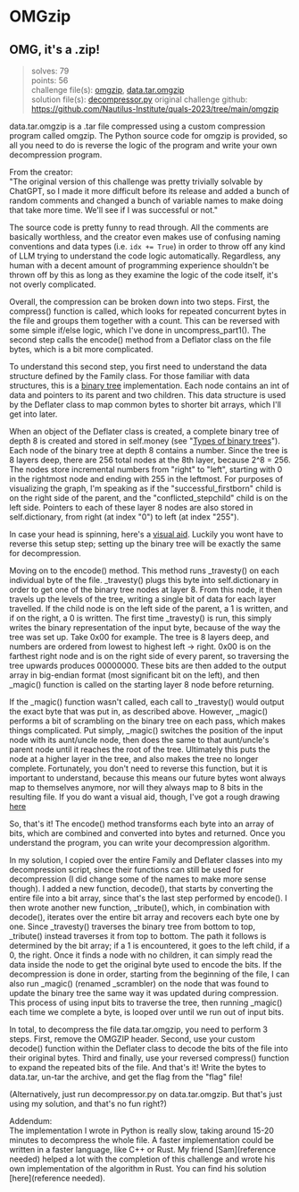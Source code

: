 # OMGzip
## OMG, it's a .zip! 
> solves: 79  
> points: 56  
> challenge file(s): [omgzip](https://github.com/Fidget-Cube/write-ups/tree/main/2023/DEFCON_CTF_Qualifiers/OMGzip/omgzip), [data.tar.omgzip](https://github.com/Fidget-Cube/write-ups/tree/main/2023/DEFCON_CTF_Qualifiers/OMGzip/data.tar.omgzip)  
> solution file(s): [decompressor.py](https://github.com/Fidget-Cube/write-ups/tree/main/2023/DEFCON_CTF_Qualifiers/OMGzip/decompressor.py) 
> original challenge github: https://github.com/Nautilus-Institute/quals-2023/tree/main/omgzip  

data.tar.omgzip is a .tar file compressed using a custom compression program called omgzip. The Python source code for omgzip is provided, so all you need to do is reverse the logic of the program and write your own decompression program.

From the creator:  
"The original version of this challenge was pretty trivially solvable by ChatGPT, so I made it more difficult before its release and added a bunch of random comments and changed a bunch of variable names to make doing that take more time. We'll see if I was successful or not."

The source code is pretty funny to read through. All the comments are basically worthless, and the creator even makes use of confusing naming conventions and data types (i.e. `idx += True`) in order to throw off any kind of LLM trying to understand the code logic automatically. Regardless, any human with a decent amount of programming experience shouldn't be thrown off by this as long as they examine the logic of the code itself, it's not overly complicated.

Overall, the compression can be broken down into two steps. First, the compress() function is called, which looks for repeated concurrent bytes in the file and groups them together with a count. This can be reversed with some simple if/else logic, which I've done in uncompress_part1(). The second step calls the encode() method from a Deflator class on the file bytes, which is a bit more complicated.

To understand this second step, you first need to understand the data structure defined by the Family class. For those familiar with data structures, this is a [binary tree](https://www.geeksforgeeks.org/binary-tree-data-structure/) implementation. Each node contains an int of data and pointers to its parent and two children. This data structure is used by the Deflater class to map common bytes to shorter bit arrays, which I'll get into later.

When an object of the Deflater class is created, a complete binary tree of depth 8 is created and stored in self.money (see "[Types of binary trees](https://en.wikipedia.org/wiki/Binary_tree)"). Each node of the binary tree at depth 8 contains a number. Since the tree is 8 layers deep, there are 256 total nodes at the 8th layer, because 2^8 = 256. The nodes store incremental numbers from "right" to "left", starting with 0 in the rightmost node and ending with 255 in the leftmost. For purposes of visualizing the graph, I'm speaking as if the "successful_firstborn" child is on the right side of the parent, and the "conflicted_stepchild" child is on the left side. Pointers to each of these layer 8 nodes are also stored in self.dictionary, from right (at index "0") to left (at index "255").

In case your head is spinning, here's a [visual aid](https://github.com/Fidget-Cube/write-ups/tree/main/2023/DEFCON_CTF_Qualifiers/OMGzip/bintree.jpg). Luckily you wont have to reverse this setup step; setting up the binary tree will be exactly the same for decompression.

Moving on to the encode() method. This method runs _travesty() on each individual byte of the file. _travesty() plugs this byte into self.dictionary in order to get one of the binary tree nodes at layer 8. From this node, it then travels up the levels of the tree, writing a single bit of data for each layer travelled. If the child node is on the left side of the parent, a 1 is written, and if on the right, a 0 is written. The first time _travesty() is run, this simply writes the binary representation of the input byte, because of the way the tree was set up. Take 0x00 for example. The tree is 8 layers deep, and numbers are ordered from lowest to highest left -> right. 0x00 is on the farthest right node and is on the right side of every parent, so traversing the tree upwards produces 00000000. These bits are then added to the output array in big-endian format (most significant bit on the left), and then _magic() function is called on the starting layer 8 node before returning.

If the _magic() function wasn't called, each call to _travesty() would output the exact byte that was put in, as described above. However, _magic() performs a bit of scrambling on the binary tree on each pass, which makes things complicated. Put simply, _magic() switches the position of the input node with its aunt/uncle node, then does the same to that aunt/uncle's parent node until it reaches the root of the tree. Ultimately this puts the node at a higher layer in the tree, and also makes the tree no longer complete. Fortunately, you don't need to reverse this function, but it is important to understand, because this means our future bytes wont always map to themselves anymore, nor will they always map to 8 bits in the resulting file. If you do want a visual aid, though, I've got a rough drawing [here](https://github.com/Fidget-Cube/write-ups/tree/main/2023/DEFCON_CTF_Qualifiers/OMGzip/magic.jpg)

So, that's it! The encode() method transforms each byte into an array of bits, which are combined and converted into bytes and returned. Once you understand the program, you can write your decompression algorithm.

In my solution, I copied over the entire Family and Deflater classes into my decompression script, since their functions can still be used for decompression (I did change some of the names to make more sense though). I added a new function, decode(), that starts by converting the entire file into a bit array, since that's the last step performed by encode(). I then wrote another new function, _tribute(), which, in combination with decode(), iterates over the entire bit array and recovers each byte one by one. Since _travesty() traverses the binary tree from bottom to top, _tribute() instead traverses it from top to bottom. The path it follows is determined by the bit array; if a 1 is encountered, it goes to the left child, if a 0, the right. Once it finds a node with no children, it can simply read the data inside the node to get the original byte used to encode the bits. If the decompression is done in order, starting from the beginning of the file, I can also run _magic() (renamed _scrambler) on the node that was found to update the binary tree the same way it was updated during compression. This process of using input bits to traverse the tree, then running _magic() each time we complete a byte, is looped over until we run out of input bits.

In total, to decompress the file data.tar.omgzip, you need to perform 3 steps. First, remove the OMGZIP header. Second, use your custom decode() function within the Deflater class to decode the bits of the file into their original bytes. Third and finally, use your reversed compress() function to expand the repeated bits of the file. And that's it! Write the bytes to data.tar, un-tar the archive, and get the flag from the "flag" file!

(Alternatively, just run decompressor.py on data.tar.omgzip. But that's just using my solution, and that's no fun right?)

Addendum:  
The implementation I wrote in Python is really slow, taking around 15-20 minutes to decompress the whole file. A faster implementation could be written in a faster language, like C++ or Rust. My friend [Sam](reference needed) helped a lot with the completion of this challenge and wrote his own implementation of the algorithm in Rust. You can find his solution [here](reference needed).

